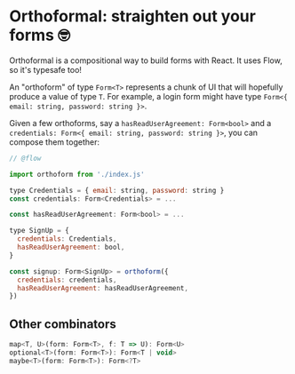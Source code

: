 # Orthoformal: straighten out your forms :nerd_face:

Orthoformal is a compositional way to build forms with React. It uses Flow, so it's typesafe too!

An "orthoform" of type `Form<T>` represents a chunk of UI that will hopefully produce a value of type `T`. For example, a login form might have type `Form<{ email: string, password: string }>`.

Given a few orthoforms, say a `hasReadUserAgreement: Form<bool>` and a `credentials: Form<{ email: string, password: string }>`, you can compose them together:

```.jsx
// @flow

import orthoform from './index.js'

type Credentials = { email: string, password: string }
const credentials: Form<Credentials> = ...

const hasReadUserAgreement: Form<bool> = ...

type SignUp = {
  credentials: Credentials,
  hasReadUserAgreement: bool,
}

const signup: Form<SignUp> = orthoform({
  credentials: credentials,
  hasReadUserAgreement: hasReadUserAgreement,
})

```

## Other combinators

```.jsx
map<T, U>(form: Form<T>, f: T => U): Form<U>
optional<T>(form: Form<T>): Form<T | void>
maybe<T>(form: Form<T>): Form<?T>
```
